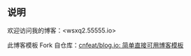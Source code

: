 ## 说明
欢迎访问我的博客：<wsxq2.55555.io>

此博客模板 Fork 自仓库：[cnfeat/blog.io: 简单直接可用博客模板](https://github.com/cnfeat/blog.io)
